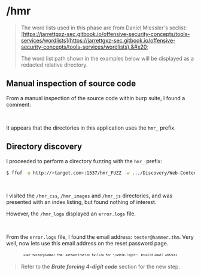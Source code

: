 # /hmr

> The word lists used in this phase are from Daniel Miessler's seclist: [https://jarrettgxz-sec.gitbook.io/offensive-security-concepts/tools-services/wordlists](https://jarrettgxz-sec.gitbook.io/offensive-security-concepts/tools-services/wordlists).&#x20;
>
> The word list path shown in the examples below will be displayed as a redacted relative directory.

## Manual inspection of source code

From a manual inspection of the source code within burp suite, I found a comment:

<figure><img src="../../../../.gitbook/assets/image (22).png" alt=""><figcaption></figcaption></figure>

It appears that the directories in this application uses the `hmr_` prefix.

## Directory discovery

I proceeded to perform a directory fuzzing with the `hmr_` prefix:

```bash
$ ffuf -u http://<target.com>:1337/hmr_FUZZ -w .../Discovery/Web-Content/common.txt -mc 200,301,302
```

<figure><img src="../../../../.gitbook/assets/image (24).png" alt=""><figcaption></figcaption></figure>

I visited the `/hmr_css`, `/hmr_images` and `/hmr_js` directories, and was presented with an index listing, but found nothing of interest.

However, the `/hmr_logs` displayed an `error.logs` file.

<figure><img src="../../../../.gitbook/assets/image (21).png" alt=""><figcaption></figcaption></figure>

From the `error.logs` file, I found the email address: `tester@hammer.thm`. Very well, now lets use this email address on the reset password page.

<figure><img src="../../../../.gitbook/assets/image (1) (1) (1) (1) (1) (1) (1) (1).png" alt=""><figcaption></figcaption></figure>

> Refer to the _**Brute forcing 4-digit code**_ section for the new step.
